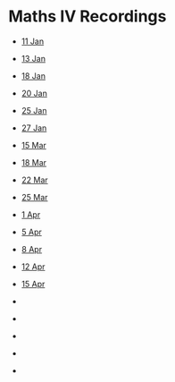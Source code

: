 # Maths IV Recordings 

- [11 Jan](https://web.microsoftstream.com/video/badedb4b-2977-49d3-8a47-343f877ea125)

- [13 Jan](https://web.microsoftstream.com/video/a3d166b2-d62e-49fd-b021-7db13cabf6b2)

- [18 Jan](https://web.microsoftstream.com/video/22049e71-6d8c-4934-bb4d-16358b7afa59)

- [20 Jan](https://web.microsoftstream.com/video/4f697421-e0fe-4775-aaa7-741367a4def6)

- [25 Jan](https://web.microsoftstream.com/video/a64f3bf1-3ebf-4478-90ee-87e42800bac0)

- [27 Jan](https://web.microsoftstream.com/video/7db66218-0342-4f5b-855c-0cd69fd432bb)

- [15 Mar](https://learnermanipal.sharepoint.com/sites/MathematicsIV-MAT2256/Shared%20Documents/General/Recordings/MAT%202256_%20Lecture%2007-20210315_080124-Meeting%20Recording.mp4?web=1)

- [18 Mar](https://learnermanipal.sharepoint.com/sites/MathematicsIV-MAT2256/Shared%20Documents/General/Recordings/MAT%202256_%20Lecture%2008-20210318_140108-Meeting%20Recording.mp4?web=1)

- [22 Mar](https://learnermanipal.sharepoint.com/sites/MathematicsIV-MAT2256/Shared%20Documents/General/Recordings/MAT%202256_%20Lecture%2009-20210322_080133-Meeting%20Recording.mp4?web=1)

- [25 Mar](https://learnermanipal.sharepoint.com/sites/MathematicsIV-MAT2256/Shared%20Documents/General/Recordings/MAT%202256_%20Lecture%2010-20210325_140055-Meeting%20Recording.mp4?web=1)

- [1 Apr](https://learnermanipal.sharepoint.com/sites/MathematicsIV-MAT2256/Shared%20Documents/General/Recordings/MAT%202256_%20Lecture%2011-20210401_140100-Meeting%20Recording.mp4?web=1)

- [5 Apr](https://learnermanipal.sharepoint.com/sites/MathematicsIV-MAT2256/Shared%20Documents/General/Recordings/MAT%202256_%20Lecture%2012-20210405_080100-Meeting%20Recording.mp4?web=1)

- [8 Apr](https://learnermanipal.sharepoint.com/sites/MathematicsIV-MAT2256/Shared%20Documents/General/Recordings/MAT%202256_%20Lecture%2013-20210408_140046-Meeting%20Recording.mp4?web=1)

- [12 Apr](https://learnermanipal.sharepoint.com/sites/MathematicsIV-MAT2256/Shared%20Documents/General/Recordings/MAT%202256_%20Lecture%2014-20210412_080211-Meeting%20Recording.mp4?web=1)

- [15 Apr](https://learnermanipal.sharepoint.com/sites/MathematicsIV-MAT2256/Shared%20Documents/General/Recordings/MAT%202256_%20Lecture%2015-20210415_140031-Meeting%20Recording.mp4?web=1)

- []()

- []()

- []()

- []()

- []()
